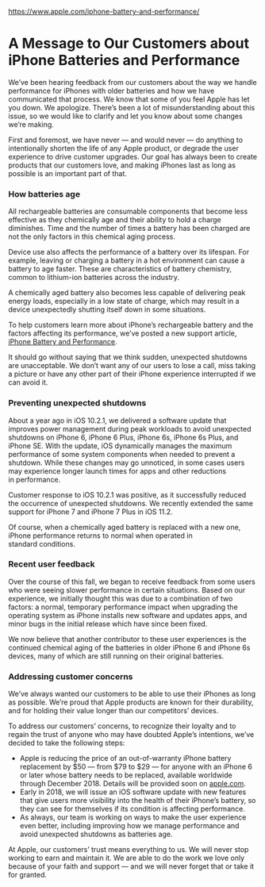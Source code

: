 <a href="https://www.apple.com/iphone-battery-and-performance/">https://www.apple.com/iphone-battery-and-performance/</a><div id="articleHeader"><h1>A Message to Our Customers about iPhone Batteries and Performance</h1></div>
					<p>We’ve been hearing feedback from our customers about the way we handle performance for iPhones with older batteries and how we have communicated that process. We know that some of you feel Apple has let you down. We apologize. There’s been a lot of misunderstanding about this issue, so we would like to clarify and let you know about some changes we’re making.</p>
					<p>First and foremost, we have never — and would never — do anything to intentionally shorten the life of any Apple product, or degrade the user experience to drive customer upgrades. Our goal has always been to create products that our customers love, and making iPhones last as long as possible is an important part of that.</p>
					<h3>How batteries age</h3>
					<p>All rechargeable batteries are consumable components that become less effective as they chemically age and their ability to hold a charge diminishes. Time and the number of times a battery has been charged are not the only factors in this chemical aging process.</p>
					<p>Device use also affects the performance of a battery over its lifespan. For example, leaving or charging a battery in a hot environment can cause a battery to age faster. These are characteristics of battery chemistry, common to lithium-ion batteries across the industry.</p>
					<p>A chemically aged battery also becomes less capable of delivering peak energy loads, especially in a low state of charge, which may result in a device unexpectedly shutting itself down in some situations.</p>
					<p>To help customers learn more about iPhone’s rechargeable battery and the factors affecting its performance, we’ve posted a new support article, <a href="https://support.apple.com/HT208387" target="_blank">iPhone Battery and Performance</a>.</p>
					<p>It should go without saying that we think sudden, unexpected shutdowns are unacceptable. We don’t want any of our users to lose a call, miss taking a picture or have any other part of their iPhone experience interrupted if we can avoid it.</p>
					<h3>Preventing unexpected shutdowns</h3>
					<p>About a year ago in iOS 10.2.1, we delivered a software update that improves power management during peak workloads to avoid unexpected shutdowns on iPhone 6, iPhone 6 Plus, iPhone 6s, iPhone 6s Plus, and iPhone SE. With the update, iOS dynamically manages the maximum performance of some system components when needed to prevent a shutdown. While these changes may go unnoticed, in some cases users may experience longer launch times for apps and other reductions in performance.</p>
					<p>Customer response to iOS 10.2.1 was positive, as it successfully reduced the occurrence of unexpected shutdowns. We recently extended the same support for iPhone 7 and iPhone 7 Plus in iOS 11.2.</p>
					<p>Of course, when a chemically aged battery is replaced with a new one, iPhone performance returns to normal when operated in standard conditions.</p>
					<h3>Recent user feedback</h3>
					<p>Over the course of this fall, we began to receive feedback from some users who were seeing slower performance in certain situations. Based on our experience, we initially thought this was due to a combination of two factors: a normal, temporary performance impact when upgrading the operating system as iPhone installs new software and updates apps, and minor bugs in the initial release which have since been fixed.</p>
					<p>We now believe that another contributor to these user experiences is the continued chemical aging of the batteries in older iPhone 6 and iPhone 6s devices, many of which are still running on their original batteries.</p>
					<h3>Addressing customer concerns</h3>
					<p>We’ve always wanted our customers to be able to use their iPhones as long as possible. We’re proud that Apple products are known for their durability, and for holding their value longer than our competitors’ devices.</p>
					<p>To address our customers’ concerns, to recognize their loyalty and to regain the trust of anyone who may have doubted Apple’s intentions, we’ve decided to take the following steps:</p>
					<ul>
						<li>Apple is reducing the price of an out-of-warranty iPhone battery replacement by $50 — from $79 to $29 — for anyone with an iPhone 6 or later whose battery needs to be replaced, available worldwide through December 2018. Details will be provided soon on <a href="/" target="_blank">apple.com</a>.</li>
						<li>Early in 2018, we will issue an iOS software update with new features that give users more visibility into the health of their iPhone’s battery, so they can see for themselves if its condition is affecting performance.</li>
						<li>As always, our team is working on ways to make the user experience even better, including improving how we manage performance and avoid unexpected shutdowns as batteries age.</li>
					</ul>
					<p>At Apple, our customers’ trust means everything to us. We will never stop working to earn and maintain it. We are able to do the work we love only because of your faith and support — and we will never forget that or take it for granted.</p>
				